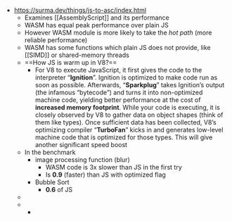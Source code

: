 - https://surma.dev/things/js-to-asc/index.html
  - Examines [[AssemblyScript]] and its performance
  - WASM has equal peak performance over plain JS
  - However WASM module is more likely to take the _hot path_ (more reliable performance)
  - WASM has some functions which plain JS does not provide, like [[SIMD]] or shared-memory threads
  - ==How JS is warm up in V8?==
    - For V8 to execute JavaScript, it first gives the code to the interpreter “**Ignition**”. Ignition is optimized to make code run as soon as possible. Afterwards, “**Sparkplug**” takes Ignition’s output (the infamous “bytecode”) and turns it into non-optimized machine code, yielding better performance at the cost of **increased memory footprint**. While your code is executing, it is closely observed by V8 to gather data on object shapes (think of them like types). Once sufficient data has been collected, V8’s optimizing compiler “**TurboFan**” kicks in and generates low-level machine code that is optimized for those types. This will give another significant speed boost
  - In the benchmark
    - image processing function (blur)
      - WASM code is 3x slower than JS in the first try
      - Is **0.9** (faster) than JS with optimized flag
    - Bubble Sort
      - **0.6** of JS
  -
  - -

